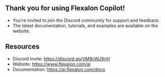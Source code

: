 ## Thank you for using Flexalon Copilot!
 - You're invited to join the Discord community for support and feedback.
 - The latest documentation, tutorials, and examples are available on the website.

## Resources
 - Discord Invite: https://discord.gg/VM9cWJ9rjH
 - Website: https://www.flexalon.com/ai
 - Documentation: https://ai.flexalon.com/docs